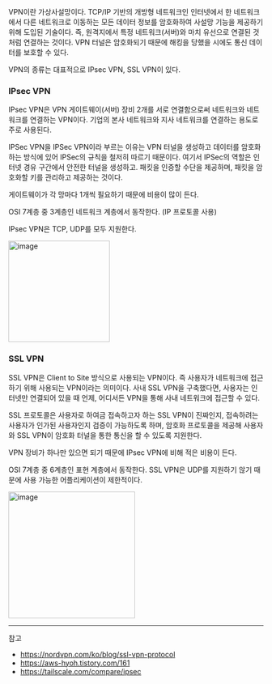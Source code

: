VPN이란 가상사설망이다. TCP/IP 기반의 개방형 네트워크인 인터넷에서 한 네트워크에서 다른 네트워크로 이동하는 모든 데이터 정보를 암호화하여 사설망 기능을 제공하기 위해 도입된 기술이다. 즉, 원격지에서 특정 네트워크(서버)와 마치 유선으로 연결된 것처럼 연결하는 것이다. VPN 터널은 암호화되기 때문에 해킹을 당했을 시에도 통신 데이터를 보호할 수 있다. 

VPN의 종류는 대표적으로 IPsec VPN, SSL VPN이 있다.

### IPsec VPN 

IPsec VPN은 VPN 게이트웨이(서버) 장비 2개를 서로 연결함으로써 네트워크와 네트워크를 연결하는 VPN이다. 기업의 본사 네트워크와 지사 네트워크를 연결하는 용도로 주로 사용된다.
 
IPSec VPN을 IPSec VPN이라 부르는 이유는 VPN 터널을 생성하고 데이터를 암호화하는 방식에 있어 IPSec의 규칙을 철저히 따르기 때문이다. 여기서 IPSec의 역할은 인터넷 경유 구간에서 안전한 터널을 생성하고. 패킷을 인증할 수단을 제공하며, 패킷을 암호화할 키를 관리하고 제공하는 것이다.

게이트웨이가 각 망마다 1개씩 필요하기 때문에 비용이 많이 든다.
 
OSI 7계층 중 3계층인 네트워크 계층에서 동작한다. (IP 프로토콜 사용)

IPsec VPN은 TCP, UDP를 모두 지원한다.

<img style="height: 200px" alt="image" src="https://github.com/user-attachments/assets/699434bc-b3f6-40e5-a9e6-2bbac414b180">

### SSL VPN

SSL VPN은 Client to Site 방식으로 사용되는 VPN이다. 즉 사용자가 네트워크에 접근하기 위해 사용되는 VPN이라는 의미이다. 사내 SSL VPN을 구축했다면, 사용자는 인터넷만 연결되어 있을 때 언제, 어디서든 VPN을 통해 사내 네트워크에 접근할 수 있다. 

SSL 프로토콜은 사용자로 하여금 접속하고자 하는 SSL VPN이 진짜인지, 접속하려는 사용자가 인가된 사용자인지 검증이 가능하도록 하며, 암호화 프로토콜을 제공해 사용자와 SSL VPN이 암호화 터널을 통한 통신을 할 수 있도록 지원한다.

VPN 장비가 하나만 있으면 되기 때문에 IPsec VPN에 비해 적은 비용이 든다.

OSI 7계층 중 6계층인 표현 계층에서 동작한다. SSL VPN은 UDP를 지원하기 않기 때문에 사용 가능한 어플리케이션이 제한적이다.  

<img style="height: 250px" alt="image" src="https://github.com/user-attachments/assets/8315a0dc-b160-4d39-8c29-7626adb02975">

---
참고
- https://nordvpn.com/ko/blog/ssl-vpn-protocol
- https://aws-hyoh.tistory.com/161
- https://tailscale.com/compare/ipsec


